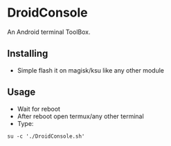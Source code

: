 # DroidConsole

An Android terminal ToolBox.

## Installing
- Simple flash it on magisk/ksu like any other module

## Usage
- Wait for reboot
- After reboot open termux/any other terminal
- Type:
```
su -c './DroidConsole.sh'
```